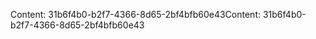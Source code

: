 <span data-ttu-id="12445-101">Content: 31b6f4b0-b2f7-4366-8d65-2bf4bfb60e43</span><span class="sxs-lookup"><span data-stu-id="12445-101">Content: 31b6f4b0-b2f7-4366-8d65-2bf4bfb60e43</span></span>
